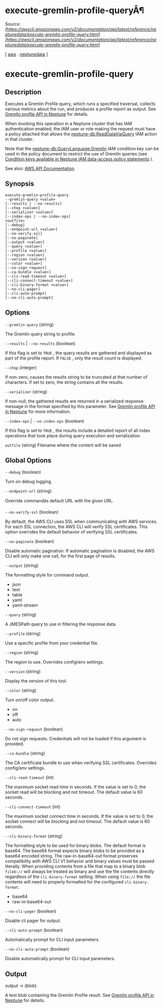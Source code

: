 # execute-gremlin-profile-queryÂ¶

*Source: [https://awscli.amazonaws.com/v2/documentation/api/latest/reference/neptunedata/execute-gremlin-profile-query.html](https://awscli.amazonaws.com/v2/documentation/api/latest/reference/neptunedata/execute-gremlin-profile-query.html)*

[ [aws](https://awscli.amazonaws.com/v2/documentation/api/latest/reference/index.html#cli-aws) . [neptunedata](https://awscli.amazonaws.com/v2/documentation/api/latest/reference/neptunedata/index.html#cli-aws-neptunedata) ]

# execute-gremlin-profile-query

## Description

Executes a Gremlin Profile query, which runs a specified traversal, collects various metrics about the run, and produces a profile report as output. See [Gremlin profile API in Neptune](https://docs.aws.amazon.com/neptune/latest/userguide/gremlin-profile-api.html) for details.

When invoking this operation in a Neptune cluster that has IAM authentication enabled, the IAM user or role making the request must have a policy attached that allows the [neptune-db:ReadDataViaQuery](https://docs.aws.amazon.com/neptune/latest/userguide/iam-dp-actions.html#readdataviaquery) IAM action in that cluster.

Note that the [neptune-db:QueryLanguage:Gremlin](https://docs.aws.amazon.com/neptune/latest/userguide/iam-data-condition-keys.html#iam-neptune-condition-keys) IAM condition key can be used in the policy document to restrict the use of Gremlin queries (see [Condition keys available in Neptune IAM data-access policy statements](https://docs.aws.amazon.com/neptune/latest/userguide/iam-data-condition-keys.html) ).

See also: [AWS API Documentation](https://docs.aws.amazon.com/goto/WebAPI/neptunedata-2023-08-01/ExecuteGremlinProfileQuery)

## Synopsis

```
execute-gremlin-profile-query
--gremlin-query <value>
[--results | --no-results]
[--chop <value>]
[--serializer <value>]
[--index-ops | --no-index-ops]
<outfile>
[--debug]
[--endpoint-url <value>]
[--no-verify-ssl]
[--no-paginate]
[--output <value>]
[--query <value>]
[--profile <value>]
[--region <value>]
[--version <value>]
[--color <value>]
[--no-sign-request]
[--ca-bundle <value>]
[--cli-read-timeout <value>]
[--cli-connect-timeout <value>]
[--cli-binary-format <value>]
[--no-cli-pager]
[--cli-auto-prompt]
[--no-cli-auto-prompt]
```

## Options

`--gremlin-query` (string)

The Gremlin query string to profile.

`--results` | `--no-results` (boolean)

If this flag is set to `TRUE` , the query results are gathered and displayed as part of the profile report. If `FALSE` , only the result count is displayed.

`--chop` (integer)

If non-zero, causes the results string to be truncated at that number of characters. If set to zero, the string contains all the results.

`--serializer` (string)

If non-null, the gathered results are returned in a serialized response message in the format specified by this parameter. See [Gremlin profile API in Neptune](https://docs.aws.amazon.com/neptune/latest/userguide/gremlin-profile-api.html) for more information.

`--index-ops` | `--no-index-ops` (boolean)

If this flag is set to `TRUE` , the results include a detailed report of all index operations that took place during query execution and serialization.

`outfile` (string)
Filename where the content will be saved

## Global Options

`--debug` (boolean)

Turn on debug logging.

`--endpoint-url` (string)

Override commandâs default URL with the given URL.

`--no-verify-ssl` (boolean)

By default, the AWS CLI uses SSL when communicating with AWS services. For each SSL connection, the AWS CLI will verify SSL certificates. This option overrides the default behavior of verifying SSL certificates.

`--no-paginate` (boolean)

Disable automatic pagination. If automatic pagination is disabled, the AWS CLI will only make one call, for the first page of results.

`--output` (string)

The formatting style for command output.

- json
- text
- table
- yaml
- yaml-stream

`--query` (string)

A JMESPath query to use in filtering the response data.

`--profile` (string)

Use a specific profile from your credential file.

`--region` (string)

The region to use. Overrides config/env settings.

`--version` (string)

Display the version of this tool.

`--color` (string)

Turn on/off color output.

- on
- off
- auto

`--no-sign-request` (boolean)

Do not sign requests. Credentials will not be loaded if this argument is provided.

`--ca-bundle` (string)

The CA certificate bundle to use when verifying SSL certificates. Overrides config/env settings.

`--cli-read-timeout` (int)

The maximum socket read time in seconds. If the value is set to 0, the socket read will be blocking and not timeout. The default value is 60 seconds.

`--cli-connect-timeout` (int)

The maximum socket connect time in seconds. If the value is set to 0, the socket connect will be blocking and not timeout. The default value is 60 seconds.

`--cli-binary-format` (string)

The formatting style to be used for binary blobs. The default format is base64. The base64 format expects binary blobs to be provided as a base64 encoded string. The raw-in-base64-out format preserves compatibility with AWS CLI V1 behavior and binary values must be passed literally. When providing contents from a file that map to a binary blob `fileb://` will always be treated as binary and use the file contents directly regardless of the `cli-binary-format` setting. When using `file://` the file contents will need to properly formatted for the configured `cli-binary-format`.

- base64
- raw-in-base64-out

`--no-cli-pager` (boolean)

Disable cli pager for output.

`--cli-auto-prompt` (boolean)

Automatically prompt for CLI input parameters.

`--no-cli-auto-prompt` (boolean)

Disable automatically prompt for CLI input parameters.

## Output

output -> (blob)

A text blob containing the Gremlin Profile result. See [Gremlin profile API in Neptune](https://docs.aws.amazon.com/neptune/latest/userguide/gremlin-profile-api.html) for details.
